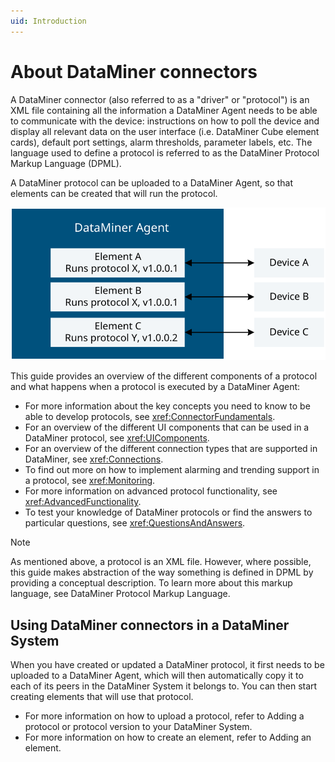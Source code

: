 ```yaml
---
uid: Introduction
---
```


# About DataMiner connectors

A DataMiner connector (also referred to as a "driver" or "protocol") is an XML file containing all the information a DataMiner Agent needs to be able to communicate with the device: instructions on how to poll the device and display all relevant data on the user interface (i.e. DataMiner Cube element cards), default port settings, alarm thresholds, parameter labels, etc. The language used to define a protocol is referred to as the DataMiner Protocol Markup Language (DPML).

A DataMiner protocol can be uploaded to a DataMiner Agent, so that elements can be created that will run the protocol.

![alt text](../../images/DataMinerAgent.svg "Conceptual overview of a DataMiner Agent")

This guide provides an overview of the different components of a protocol and what happens when a protocol is executed by a DataMiner Agent:

- For more information about the key concepts you need to know to be able to develop protocols, see <xref:ConnectorFundamentals>.
- For an overview of the different UI components that can be used in a DataMiner protocol, see <xref:UIComponents>.
- For an overview of the different connection types that are supported in DataMiner, see <xref:Connections>.
- To find out more on how to implement alarming and trending support in a protocol, see <xref:Monitoring>.
- For more information on advanced protocol functionality, see <xref:AdvancedFunctionality>.
- To test your knowledge of DataMiner protocols or find the answers to particular questions, see <xref:QuestionsAndAnswers>.

> [!NOTE]
> As mentioned above, a protocol is an XML file. However, where possible, this guide makes abstraction of the way something is defined in DPML by providing a conceptual description. To learn more about this markup language, see DataMiner Protocol Markup Language.

## Using DataMiner connectors in a DataMiner System

When you have created or updated a DataMiner protocol, it first needs to be uploaded to a DataMiner Agent,
which will then automatically copy it to each of its peers in the DataMiner System it belongs to. You can then
start creating elements that will use that protocol.

- For more information on how to upload a protocol, refer to Adding a protocol or protocol version to your DataMiner System.
- For more information on how to create an element, refer to Adding an element.
